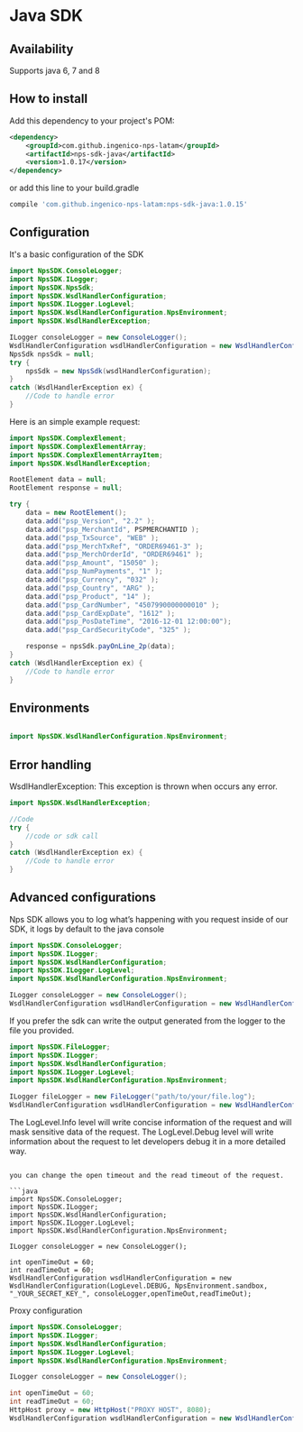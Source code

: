 #  Java SDK
 


##  Availability
Supports java 6, 7 and 8


##  How to install

Add this dependency to your project's POM:

```xml
<dependency>
    <groupId>com.github.ingenico-nps-latam</groupId>
    <artifactId>nps-sdk-java</artifactId>
    <version>1.0.17</version>
</dependency>
```

or add this line to your build.gradle

```bash
compile 'com.github.ingenico-nps-latam:nps-sdk-java:1.0.15'
```


##  Configuration

It's a basic configuration of the SDK

```java
import NpsSDK.ConsoleLogger;
import NpsSDK.ILogger;
import NpsSDK.NpsSdk;
import NpsSDK.WsdlHandlerConfiguration;
import NpsSDK.ILogger.LogLevel;
import NpsSDK.WsdlHandlerConfiguration.NpsEnvironment;
import NpsSDK.WsdlHandlerException;

ILogger consoleLogger = new ConsoleLogger();
WsdlHandlerConfiguration wsdlHandlerConfiguration = new WsdlHandlerConfiguration(LogLevel.DEBUG, NpsEnvironment.sandbox, "_YOUR_SECRET_KEY_", consoleLogger);      
NpsSdk npsSdk = null;
try {
	npsSdk = new NpsSdk(wsdlHandlerConfiguration);
} 
catch (WsdlHandlerException ex) {	
	//Code to handle error
}  
```


Here is an simple example request:

```java
import NpsSDK.ComplexElement;
import NpsSDK.ComplexElementArray;
import NpsSDK.ComplexElementArrayItem;
import NpsSDK.WsdlHandlerException;

RootElement data = null;
RootElement response = null;

try {
	data = new RootElement();
	data.add("psp_Version", "2.2" );
	data.add("psp_MerchantId", PSPMERCHANTID );
	data.add("psp_TxSource", "WEB" );
	data.add("psp_MerchTxRef", "ORDER69461-3" );
	data.add("psp_MerchOrderId", "ORDER69461" );
	data.add("psp_Amount", "15050" );
	data.add("psp_NumPayments", "1" );
	data.add("psp_Currency", "032" );
	data.add("psp_Country", "ARG" );
	data.add("psp_Product", "14" );
	data.add("psp_CardNumber", "4507990000000010" );
	data.add("psp_CardExpDate", "1612" );
	data.add("psp_PosDateTime", "2016-12-01 12:00:00");
	data.add("psp_CardSecurityCode", "325" );	

	response = npsSdk.payOnLine_2p(data);
} 
catch (WsdlHandlerException ex) {	
	//Code to handle error
}  

```

##  Environments

```java

import NpsSDK.WsdlHandlerConfiguration.NpsEnvironment;

```

##  Error handling

WsdlHandlerException: This exception is thrown when occurs any error. 

```java
import NpsSDK.WsdlHandlerException;

//Code
try {
	//code or sdk call
} 
catch (WsdlHandlerException ex) {	
	//Code to handle error
}  
```

##  Advanced configurations

Nps SDK allows you to log what’s happening with you request inside of our SDK, it logs by default to the java console

```java
import NpsSDK.ConsoleLogger;
import NpsSDK.ILogger;
import NpsSDK.WsdlHandlerConfiguration;
import NpsSDK.ILogger.LogLevel;
import NpsSDK.WsdlHandlerConfiguration.NpsEnvironment;

ILogger consoleLogger = new ConsoleLogger();
WsdlHandlerConfiguration wsdlHandlerConfiguration = new WsdlHandlerConfiguration(LogLevel.DEBUG, NpsEnvironment.sandbox, "_YOUR_SECRET_KEY_", consoleLogger);      

```
If you prefer the sdk can write the output generated from the logger to the file you provided.

```java
import NpsSDK.FileLogger;
import NpsSDK.ILogger;
import NpsSDK.WsdlHandlerConfiguration;
import NpsSDK.ILogger.LogLevel;
import NpsSDK.WsdlHandlerConfiguration.NpsEnvironment;

ILogger fileLogger = new FileLogger("path/to/your/file.log");
WsdlHandlerConfiguration wsdlHandlerConfiguration = new WsdlHandlerConfiguration(LogLevel.DEBUG, NpsEnvironment.sandbox, "_YOUR_SECRET_KEY_", fileLogger);      
```

The LogLevel.Info level will write concise information of the request and will mask sensitive data of the request. 
The LogLevel.Debug level will write information about the request to let developers debug it in a more detailed way.

```

you can change the open timeout and the read timeout of the request.

```java
import NpsSDK.ConsoleLogger;
import NpsSDK.ILogger;
import NpsSDK.WsdlHandlerConfiguration;
import NpsSDK.ILogger.LogLevel;
import NpsSDK.WsdlHandlerConfiguration.NpsEnvironment;

ILogger consoleLogger = new ConsoleLogger();

int openTimeOut = 60;
int readTimeOut = 60;
WsdlHandlerConfiguration wsdlHandlerConfiguration = new WsdlHandlerConfiguration(LogLevel.DEBUG, NpsEnvironment.sandbox, "_YOUR_SECRET_KEY_", consoleLogger,openTimeOut,readTimeOut);      
```

Proxy configuration

```java
import NpsSDK.ConsoleLogger;
import NpsSDK.ILogger;
import NpsSDK.WsdlHandlerConfiguration;
import NpsSDK.ILogger.LogLevel;
import NpsSDK.WsdlHandlerConfiguration.NpsEnvironment;

ILogger consoleLogger = new ConsoleLogger();

int openTimeOut = 60;
int readTimeOut = 60;
HttpHost proxy = new HttpHost("PROXY HOST", 8080);
WsdlHandlerConfiguration wsdlHandlerConfiguration = new WsdlHandlerConfiguration(LogLevel.DEBUG, NpsEnvironment.sandbox, "_YOUR_SECRET_KEY_", consoleLogger,openTimeOut,readTimeOut,proxy);      
```